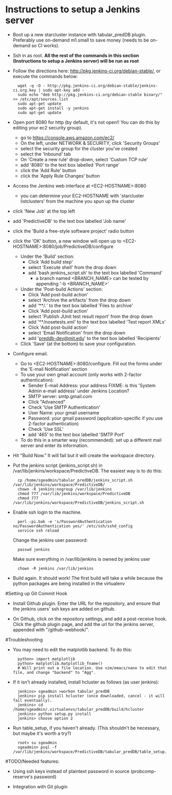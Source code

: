 Instructions to setup a Jenkins server
==================

* Boot up a new starcluster instance with tabular_predDB plugin. Preferably use on-demand m1.small to save money (needs to be on-demand so CI works).

* Ssh in as root.  **All the rest of the commands in this section (Instructions to setup a Jenkins server) will be run as root**

* Follow the directions here: http://pkg.jenkins-ci.org/debian-stable/, or execute the commands below:

        wget -q -O - http://pkg.jenkins-ci.org/debian-stable/jenkins-ci.org.key | sudo apt-key add -
        sudo echo "deb http://pkg.jenkins-ci.org/debian-stable binary/" >> /etc/apt/sources.list
        sudo apt-get update
        sudo apt-get install -y jenkins
        sudo apt-get update

* Open port 8080 for http (by default, it's not open!! You can do this by editing your ec2 security group).
  * go to https://console.aws.amazon.com/ec2/
  * On the left, under NETWORK & SECURITY, click 'Security Groups'
  * select the security group for the cluster you've created
  * select the 'Inbound' tab
  * On 'Create a new rule' drop-down, select 'Custom TCP rule'
  * add '8080' to the text box labelled 'Port range'
  * click the 'Add Rule' button
  * click the 'Apply Rule Changes' button

* Access the Jenkins web interface at \<EC2-HOSTNAME\>:8080
  * you can determine your EC2-HOSTNAME with 'starcluster listclusters' from the machine you spun up the cluster
* click 'New Job' at the top left
* add 'PredictiveDB' to the text box labelled 'Job name'
* click the 'Build a free-style software project' radio button
* click the 'OK' button, a new window will open up to \<EC2-HOSTNAME\>:8080/job/PredictiveDB/configure
   * Under the 'Build' section: 
      * Click 'Add build step'
      * select 'Execute shell' from the drop down
      * add 'bash jenkins_script.sh' to the text box labelled 'Command'
        * a branch named \<BRANCH_NAME\> can be tested by appending '-b \<BRANCH_NAME\>'
   * Under the 'Post-build Actions' section:
      * Click 'Add post-build action'
      * select 'Archive the artifacts' from the drop down
      * add '**/*.*' to the text box labelled 'Files to archive'
      * Click 'Add post-build action'
      * select 'Publish JUnit test result report' from the drop down
      * add '**/nosetests.xml' to the text box labelled 'Test report XMLs'
      * Click 'Add post-build action'
      * select 'Email Notification' from the drop down
      * add 'preddb-dev@mit.edu' to the text box labelled 'Recipients'
   * Click 'Save' (at the bottom) to save your configuration.

* Configure email.

  * Go to \<EC2-HOSTNAME\>:8080/configure. Fill out the forms under the 'E-mail Notification' section
  * To use your own gmail account (only works with 2-factor authentication):
       * Sender E-mail Address: your address FIXME: is this 'System Admin e-mail address' under Jenkins Location?
       * SMTP server: smtp.gmail.com
       * Click "Advanced"
       * Check 'Use SMTP Authentication'
       * User Name: your gmail username
       * Password: your gmail password (application-specific if you use 2-factor authentication)
       * Check 'Use SSL'
       * add '465' to the text box labelled 'SMTP Port'
  * To do this in a smarter way (recommended): set up a different mail server and enter its information.
     
* Hit "Build Now." It will fail but it will create the workspace directory.

* Put the jenkins script (jenkins_script.sh) in /var/lib/jenkins/workspace/PredictiveDB. The easiest way is to do this:

        cp /home/sgeadmin/tabular_predDB/jenkins_script.sh /var/lib/jenkins/workspace/PredictiveDB/
        chown -R jenkins:nogroup /var/lib/jenkins
        chmod 777 /var/lib/jenkins/workspace/PredictiveDB
        chmod 777 /var/lib/jenkins/workspace/PredictiveDB/jenkins_script.sh

* Enable ssh login to the machine.

        perl -pi.bak -e 's/PasswordAuthentication no/PasswordAuthentication yes/' /etc/ssh/sshd_config
        service ssh reload

  Change the jenkins user password: 

        passwd jenkins

  Make sure everything in /var/lib/jenkins is owned by jenkins user
  
        chown -R jenkins /var/lib/jenkins

* Build again. It should work!  The first build will take a while because the python packages are being installed in the virtualenv

#Setting up Git Commit Hook

* Install Github plugin. Enter the URL for the repository, and ensure that the jenkins users' ssh keys are added on github.

* On Github, click on the repository settings, and add a post-receive hook. Click the github plugin page, and add the url for the jenkins server, appended with "/github-webhook/".

#Troubleshooting

* You may need to edit the matplotlib backend. To do this:

        python> import matplotlib
        python> matplotlib.matplotlib_fname()
        # Will print out a file location. Use vim/emacs/nano to edit that file, and change "backend" to "Agg".

* If it isn't already installed, install hcluster as follows (as user jenkins):

        jenkins> sgeadmin >workon tabular_predDB
        jenkins> pip install hcluster (once downloaded, cancel - it will fail eventually).
        jenkins> cd /home/sgeadmin/.virtualenvs/tabular_predDB/build/hcluster
        jenkins> python setup.py install
        jenkins> choose option 2

* Run table_setup, if you haven't already. (This shouldn't be necessary, but maybe it's worth a try?)

        root> su sgeadmin
        sgeadmin> psql -f /var/lib/jenkins/workspace/PredictiveDB/tabular_predDB/table_setup.sql


#TODO/Needed features: 

* Using ssh keys instead of plaintext password in source (probcomp-reserve's password)

* Integration with Git plugin
